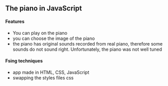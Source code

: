 
## The piano in JavaScript

#### Features
* You can play on the piano
* you can choose the image of the piano
* the piano has original sounds recorded from real piano, therefore some sounds do not sound right. Unfortunately, the piano was not well tuned

#### Fsing techniques
* app made in HTML, CSS, JavaScript
* swapping the styles files css








